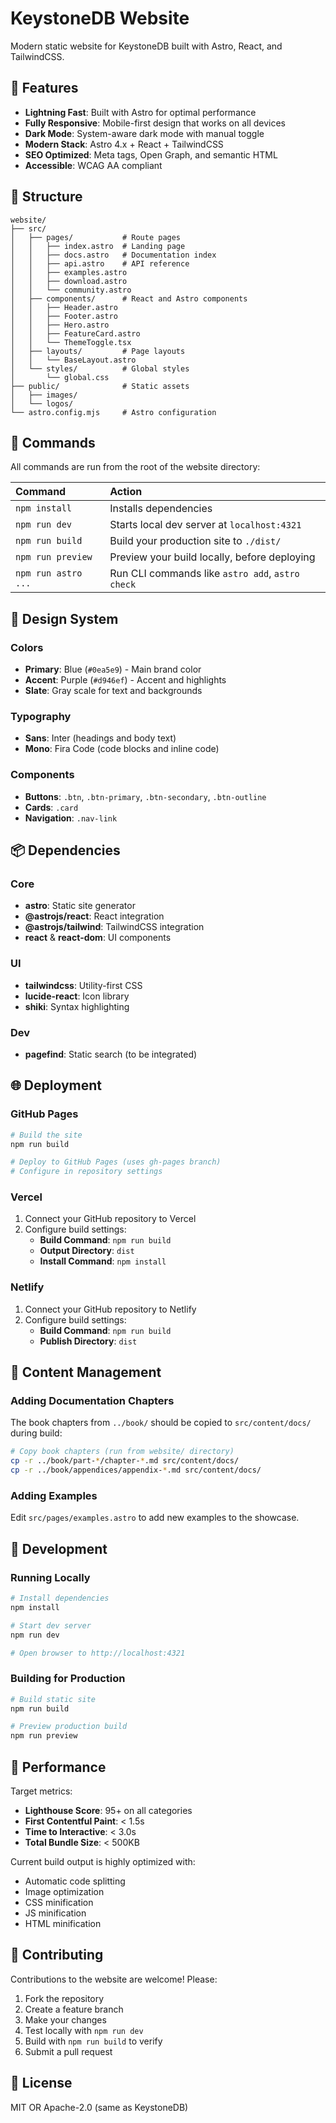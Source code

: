# KeystoneDB Website

Modern static website for KeystoneDB built with Astro, React, and TailwindCSS.

## 🚀 Features

- **Lightning Fast**: Built with Astro for optimal performance
- **Fully Responsive**: Mobile-first design that works on all devices
- **Dark Mode**: System-aware dark mode with manual toggle
- **Modern Stack**: Astro 4.x + React + TailwindCSS
- **SEO Optimized**: Meta tags, Open Graph, and semantic HTML
- **Accessible**: WCAG AA compliant

## 📁 Structure

```
website/
├── src/
│   ├── pages/           # Route pages
│   │   ├── index.astro  # Landing page
│   │   ├── docs.astro   # Documentation index
│   │   ├── api.astro    # API reference
│   │   ├── examples.astro
│   │   ├── download.astro
│   │   └── community.astro
│   ├── components/      # React and Astro components
│   │   ├── Header.astro
│   │   ├── Footer.astro
│   │   ├── Hero.astro
│   │   ├── FeatureCard.astro
│   │   └── ThemeToggle.tsx
│   ├── layouts/         # Page layouts
│   │   └── BaseLayout.astro
│   └── styles/          # Global styles
│       └── global.css
├── public/              # Static assets
│   ├── images/
│   └── logos/
└── astro.config.mjs     # Astro configuration
```

## 🧞 Commands

All commands are run from the root of the website directory:

| Command                   | Action                                           |
| :------------------------ | :----------------------------------------------- |
| `npm install`             | Installs dependencies                            |
| `npm run dev`             | Starts local dev server at `localhost:4321`      |
| `npm run build`           | Build your production site to `./dist/`          |
| `npm run preview`         | Preview your build locally, before deploying     |
| `npm run astro ...`       | Run CLI commands like `astro add`, `astro check` |

## 🎨 Design System

### Colors

- **Primary**: Blue (`#0ea5e9`) - Main brand color
- **Accent**: Purple (`#d946ef`) - Accent and highlights
- **Slate**: Gray scale for text and backgrounds

### Typography

- **Sans**: Inter (headings and body text)
- **Mono**: Fira Code (code blocks and inline code)

### Components

- **Buttons**: `.btn`, `.btn-primary`, `.btn-secondary`, `.btn-outline`
- **Cards**: `.card`
- **Navigation**: `.nav-link`

## 📦 Dependencies

### Core
- **astro**: Static site generator
- **@astrojs/react**: React integration
- **@astrojs/tailwind**: TailwindCSS integration
- **react** & **react-dom**: UI components

### UI
- **tailwindcss**: Utility-first CSS
- **lucide-react**: Icon library
- **shiki**: Syntax highlighting

### Dev
- **pagefind**: Static search (to be integrated)

## 🌐 Deployment

### GitHub Pages

```bash
# Build the site
npm run build

# Deploy to GitHub Pages (uses gh-pages branch)
# Configure in repository settings
```

### Vercel

1. Connect your GitHub repository to Vercel
2. Configure build settings:
   - **Build Command**: `npm run build`
   - **Output Directory**: `dist`
   - **Install Command**: `npm install`

### Netlify

1. Connect your GitHub repository to Netlify
2. Configure build settings:
   - **Build Command**: `npm run build`
   - **Publish Directory**: `dist`

## 📝 Content Management

### Adding Documentation Chapters

The book chapters from `../book/` should be copied to `src/content/docs/` during build:

```bash
# Copy book chapters (run from website/ directory)
cp -r ../book/part-*/chapter-*.md src/content/docs/
cp -r ../book/appendices/appendix-*.md src/content/docs/
```

### Adding Examples

Edit `src/pages/examples.astro` to add new examples to the showcase.

## 🔧 Development

### Running Locally

```bash
# Install dependencies
npm install

# Start dev server
npm run dev

# Open browser to http://localhost:4321
```

### Building for Production

```bash
# Build static site
npm run build

# Preview production build
npm run preview
```

## 🎯 Performance

Target metrics:
- **Lighthouse Score**: 95+ on all categories
- **First Contentful Paint**: < 1.5s
- **Time to Interactive**: < 3.0s
- **Total Bundle Size**: < 500KB

Current build output is highly optimized with:
- Automatic code splitting
- Image optimization
- CSS minification
- JS minification
- HTML minification

## 🤝 Contributing

Contributions to the website are welcome! Please:

1. Fork the repository
2. Create a feature branch
3. Make your changes
4. Test locally with `npm run dev`
5. Build with `npm run build` to verify
6. Submit a pull request

## 📄 License

MIT OR Apache-2.0 (same as KeystoneDB)
